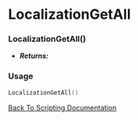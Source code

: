 # LocalizationGetAll

### LocalizationGetAll()
- ***Returns:*** 

### Usage

```Lua
LocalizationGetAll()
```


[Back To Scripting Documentation](../README.md)
